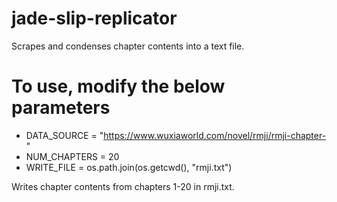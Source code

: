 # jade-slip-replicator
Scrapes and condenses chapter contents into a text file. 

# To use, modify the below parameters
* DATA_SOURCE = "https://www.wuxiaworld.com/novel/rmji/rmji-chapter-"
* NUM_CHAPTERS = 20
* WRITE_FILE = os.path.join(os.getcwd(), "rmji.txt")

Writes chapter contents from chapters 1-20 in rmji.txt.
